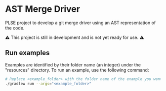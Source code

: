 # AST Merge Driver

PLSE project to develop a git merge driver using an AST representation of the
code.

⚠️ This project is still in development and is not yet ready for use. ⚠️

## Run examples

Examples are identified by their folder name (an integer) under the "resources"
directory. To run an example, use the following command:

```bash
# Replace <example_folder> with the folder name of the example you want to run.
./gradlew run --args="<example_folder>"
```
